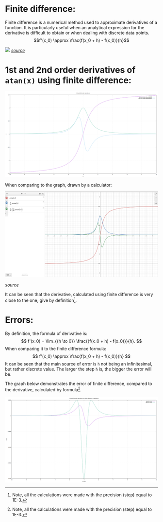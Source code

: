 # Finite difference:
Finite difference is a numerical method used to approximate derivatives of a function.
It is particularly useful when an analytical expression for the derivative is difficult to obtain or when dealing with discrete data points.
$$f'(x_0) \approx \frac{f(x_0 + h) - f(x_0)}{h}$$

![](https://www.iue.tuwien.ac.at/phd/heinzl/img543.png)
*[source](https://www.iue.tuwien.ac.at/phd/heinzl/node27.html)*

# 1st and 2nd order derivatives of `atan(x)` using finite difference:

![](/derivative/derivative.png)

When comparing to the graph, drawn by a calculator:

![](/derivative/Screenshot_20231224_172133.png)

*[source](https://www.desmos.com/calculator)*

It can be seen that the derivative, calculated using finite difference is very close to the one, give by definition[^1].

# Errors:
By definition, the formula of derivative is:
$$
f'(x_0) = \lim_{{h \to 0}} \frac{{f(x_0 + h) - f(x_0)}}{h}.
$$
When comparing it to the finite difference formula:
$$
f'(x_0) \approx \frac{f(x_0 + h) - f(x_0)}{h}
$$
It can be seen that the main source of error is `h` not being an infinitesimal, but rather  discrete value.
The larger the step `h` is, the bigger the error will be.

The graph below demonstrates the error of finite difference, compared to the
derivative, calculated by formula[^1].

![](/derivative/errors.png)

[^1]: Note, all the calculations were made with the precision (step) equal to 1E-3.